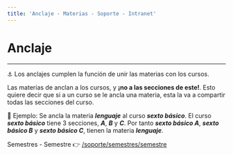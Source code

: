 ```yaml
---
title: 'Anclaje - Materias - Soporte - Intranet'
---
```

# Anclaje
* * *

⚓ Los anclajes cumplen la función de unir las materias con los cursos.

Las materias de anclan a los cursos, y **¡no a las secciones de este!**. Esto quiere decir
que si a un curso se le ancla una materia, esta la va a compartir todas las secciones del curso.

📌 Ejemplo: Se ancla la materia **_lenguaje_** al curso **_sexto básico_**. El curso
**_sexto básico_** tiene 3 secciones, **_A_**, **_B_** y **_C_**. Por tanto
**_sexto básico A_**, **_sexto básico B_** y **_sexto básico C_**, tienen la materia **_lenguaje_**.

Semestres - Semestre 👉 [/soporte/semestres/semestre](/soporte/semestres/semestre)
